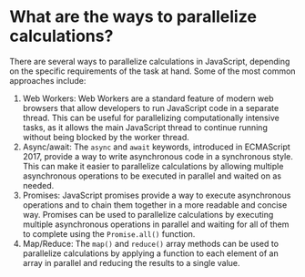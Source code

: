 # What are the ways to parallelize calculations?

There are several ways to parallelize calculations in JavaScript, depending on the specific requirements of the task at hand. Some of the most common approaches include:

1.  Web Workers: Web Workers are a standard feature of modern web browsers that allow developers to run JavaScript code in a separate thread. This can be useful for parallelizing computationally intensive tasks, as it allows the main JavaScript thread to continue running without being blocked by the worker thread.
2.  Async/await: The `async` and `await` keywords, introduced in ECMAScript 2017, provide a way to write asynchronous code in a synchronous style. This can make it easier to parallelize calculations by allowing multiple asynchronous operations to be executed in parallel and waited on as needed.
3.  Promises: JavaScript promises provide a way to execute asynchronous operations and to chain them together in a more readable and concise way. Promises can be used to parallelize calculations by executing multiple asynchronous operations in parallel and waiting for all of them to complete using the `Promise.all()` function.
4.  Map/Reduce: The `map()` and `reduce()` array methods can be used to parallelize calculations by applying a function to each element of an array in parallel and reducing the results to a single value.
